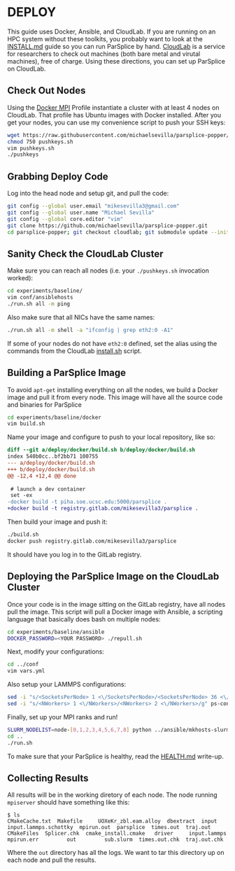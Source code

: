 # DEPLOY

This guide uses Docker, Ansible, and CloudLab. If you are running on an HPC
system without these toolkits, you probably want to look at the
[INSTALL.md](INSTALL.md) guide so you can run ParSplice by hand.
[CloudLab](https://cloudlab.us/) is a service for researchers to check out
machines (both bare metal and virutal machines), free of charge. Using these
directions, you can set up ParSplice on CloudLab.

## Check Out Nodes

Using the [Docker MPI] Profile instantiate a cluster with at least 4 nodes on
CloudLab. That profile has Ubuntu images with Docker installed.  After you get
your nodes, you can use my convenience script to push your SSH keys:

[Docker MPI]: https://www.cloudlab.us/p/221d1125-6f4e-11e7-ac8f-90e2ba22fee4

```bash
wget https://raw.githubusercontent.com/michaelsevilla/parsplice-popper/cloudlab/experiments/baseline/cloudlab/pushkeys.sh
chmod 750 pushkeys.sh
vim pushkeys.sh
./pushkeys
```

## Grabbing Deploy Code

Log into the head node and setup git, and pull the code:

```bash
git config --global user.email "mikesevilla3@gmail.com"
git config --global user.name "Michael Sevilla"
git config --global core.editor "vim"
git clone https://github.com/michaelsevilla/parsplice-popper.git
cd parsplice-popper; git checkout cloudlab; git submodule update --init --recursive 
```

## Sanity Check the CloudLab Cluster

Make sure you can reach all nodes (i.e. your `./pushkeys.sh` invocation worked):

```bash
cd experiments/baseline/
vim conf/ansiblehosts
./run.sh all -m ping 
```

Also make sure that all NICs have the same names:

```bash
./run.sh all -m shell -a "ifconfig | grep eth2:0 -A1"
```

If some of your nodes do not have `eth2:0` defined, set the alias using the
commands from the CloudLab [install.sh](cloudlab/install/install.sh) script.

## Building a ParSplice Image
To avoid `apt-get` installing everything on all the nodes, we build a Docker
image and pull it from every node. This image will have all the source code and
binaries for ParSplice

```bash
cd experiments/baseline/docker
vim build.sh
```

Name your image and configure to push to your local repository, like so:

```diff
diff --git a/deploy/docker/build.sh b/deploy/docker/build.sh
index 540b0cc..bf2bb71 100755
--- a/deploy/docker/build.sh
+++ b/deploy/docker/build.sh
@@ -12,4 +12,4 @@ done
 
 # launch a dev container
 set -ex
-docker build -t piha.soe.ucsc.edu:5000/parsplice .
+docker build -t registry.gitlab.com/mikesevilla3/parsplice .
```

Then build your image and push it:

```bash
./build.sh
docker push registry.gitlab.com/mikesevilla3/parsplice
```

It should have you log in to the GitLab registry.

## Deploying the ParSplice Image on the CloudLab Cluster

Once your code is in the image sitting on the GitLab registry, have all nodes
pull the image. This script will pull a Docker image with Ansible, a scripting
language that basically does bash on multiple nodes:

```bash
cd experiments/baseline/ansible
DOCKER_PASSWORD=<YOUR PASSWORD> ./repull.sh
```

Next, modify your configurations:

```bash
cd ../conf
vim vars.yml
```

Also setup your LAMMPS configurations:

```bash
sed -i "s/<SocketsPerNode> 1 <\/SocketsPerNode>/<SocketsPerNode> 36 <\/SocketsPerNode>/g" ps-config/*
sed -i "s/<NWorkers> 1 <\/NWorkers>/<NWorkers> 2 <\/NWorkers>/g" ps-config/*
```

Finally, set up your MPI ranks and run!

```bash
SLURM_NODELIST=node-[0,1,2,3,4,5,6,7,8] python ../ansible/mkhosts-slurm-nospawn.py 1 30 1 1
cd ..
./run.sh
```

To make sure that your ParSplice is healthy, read the
[HEALTH.md](HEALTH.md) write-up.

## Collecting Results

All results will be in the working diretory of each node. The node running
`mpiserver` should have something like this:

```
$ ls  
CMakeCache.txt	Makefile     UOXeKr_zbl.eam.alloy  dbextract  input	    input.lammps.schottky  mpirun.out  parsplice  times.out	 traj.out
CMakeFiles	Splicer.chk  cmake_install.cmake   driver     input.lammps  mpirun.err		   out	       sub.slurm  times.out.chk  traj.out.chk
```

Where the `out` directory has all the logs. We want to tar this directory up on
each node and pull the results.
